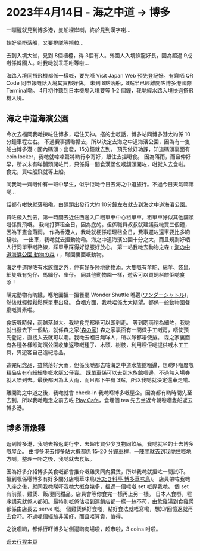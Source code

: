 # 2023年4月14日 - 海之中道 -> 博多

一瞓醒就見到博多港，隻船埋岸喇，終於見到漢字喇...

執好哂嘢落船，又要排隊等撘𨋢...

去到入境大堂，見到 8個櫃檯，得 3個有人。外國人入境條龍好長，因為超過 9成嘅係韓國人。咁我哋就乖乖咁等啦...

海路入境同撘飛機都係一樣嘅，要先喺 Visit Japan Web 預先登記好。有齊哂 QR Code 同申報嘅話入境其實都好快。
未到 8點落船，8點半已經離開咗博多港國際 Terminal嘞。 4月初仲聽到日本機場入境要等 1-2 個鐘，我哋經水路入境快過撘飛機入境。

## 海之中道海濱公園

今次去福岡我哋揀咗住博多，唔住天神。撘的士嘅話，博多站同博多港太約係 10分鐘車程左右。
不過費事揗嚟揗去，所以決定去海之中道海濱公園，因為有一隻船由博多港﹙國內碼頭﹚出發，15分鐘就去到。
預先做好功課，知道碼頭裏面有 coin locker，我哋就嗱嗱聲將啲行李寄好，跟住去搵嘢食。
因為落雨，而且仲好早，所以未有咩舖頭開咗門，只係得一間食漢堡包嘅舖頭開咗，咁就入去食啦。
食完，買咗船飛就等上船。

同我哋一齊嘅仲有一班中學生，似乎佢哋今日去海之中道旅行。不過今日天氣嘛嘛哋...

話都冇咁快就落船嘞。由碼頭出發行大約 10分鐘左右就去到海之中道海濱公園。

買咗飛入到去，第一時間去近住西邊入口嘅單車中心租單車。租單車好似其他舖頭咁係買飛嘅。
我哋打算租全日，因為底的。但係職員叔叔就建議我哋買三個鐘，因為下晝會落雨。
作為香港人，我哋就梗係唔理租全日，費事遲咗還車要比多啲錢啦。
一出車，我哋就去搵動物嘞。海之中道海濱公園十分之大，而且規劃好哂人行同單車嘅路線，踩單車踩得好舒服好放心。
第一站我哋去動物之森﹙[海の中道海浜公園 動物の森](https://uminaka-park.jp/animal/)﹚，睇園裏面嘅動物。

海之中道除咗有水族館之外，仲有好多陸地動物添。大隻嘅有羊駝、綿羊、袋鼠，細隻嘅有兔仔、馬騮仔、雀仔。
同其他動物園一樣，遊客可以買飼料餵佢哋食添！

睇完動物有啲餓，喺地圖搵一搵餐廳 Wonder Shuttle 喺邊([ワンダーシャトル](https://uminaka-park.jp/facility/wonder-shuttle/))，然後就輕輕鬆鬆踩單車出發。
食嗰方面，我哋唔係太大期望。都係一般動物園餐廳嘅質素啦。

食飯嘅時候，雨越落越大。我哋食完都唔可以即刻走。
等到啲雨稍為細咗，我哋就出發去下一個點，就係森之家([森の家](https://uminaka-park.jp/facility/morinoie/))
森之家裏面有一間做手工嘅房，唔使預先登記，直接入去就可以嘞。我哋去嗰日無咩人，所以隊都唔使排。
森之家裏面有各種各樣喺海濱公園收集返嚟嘅種子、木頭、樹枝，利用埋佢哋提供嘅木工工具，畀遊客自己造紀念品。

造完紀念品，雖然落好大雨，但係我哋都去咗海之中道水族館嗰邊，想睇吓嗰度嘅精品店有冇細細隻嘅水豚公仔賣。
踩單車係可以去到水族館嗰邊，不過無入場券就入唔到去。最後都因為太大雨，而且都下午有 3點，所以我哋就決定還車走嘞。

離開海之中道之後，我哋就會 check-in 我哋喺博多嘅屋企。因為都有啲時間先至去到，所以我哋臨走之前去咗 [Play Cafe](https://uminaka-park.jp/facility/play-cafe/)，食埋個 tea 先去坐返今朝嚟嗰隻船返去博多港。

## 博多清燉雞

返到博多港，我哋去拎返啲行李，去超市買少少食物同飲品，我哋就坐的士去博多嘅屋企。
由博多港去博多站大槪都係 15-20 分鐘車程，一陣間就去到我哋住嘅地方喇。整理一吓之後，我哋就去食飯。

因為好多介紹博多美食嘅都會推介嘅雞煲同內臟煲，所以我哋就搵咗一間試吓。
搵到嘅係喺博多有好多間分店嘅華味鳥([水たき料亭 博多華味鳥](https://www.hanamidori.net/lp_cn))。
店員帶咗我哋入座之後，就同我哋睇吓我哋大槪食幾多，搵返一個啱嘅 set 嘅畀我哋。
個 set 有前菜、雞煲、飯/麵同甜品。店員會等你食完一樣再上另一樣。
日本人食嘢，程序講究就係人都知。最特別嘅係估唔到連鎖店都一樣一絲不苟，由飲雞湯到食雞煲都係由店長去 serve 嘅。
個雞煲係好食嘅，點好食法就唔寫嘞，想知/回憶返就再去食吓。不過呢個經驗非常好，而且唔算貴，值得。

之後嗰啲，都係行吓博多站側邊啲商場啦，超市啦，3 coins 咁啦。

[返去行程主頁](https://github.com/carlosclk/trips/tree/main/2023-04_Busan_n_Fukuoka)
